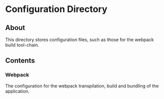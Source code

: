 # Configuration Directory

## About
This directory stores configuration files, such as those for the webpack build tool-chain.

## Contents

### Webpack
The configuration for the webpack transpilation, build and bundling of the application.